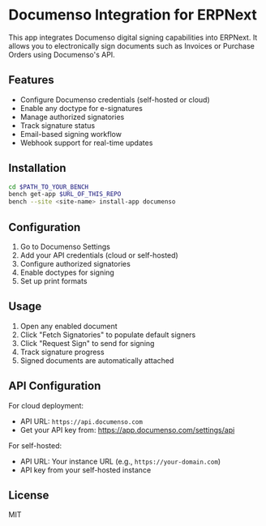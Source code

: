 # Documenso Integration for ERPNext

This app integrates Documenso digital signing capabilities into ERPNext. It allows you to electronically sign documents such as Invoices or Purchase Orders using Documenso's API.

## Features

- Configure Documenso credentials (self-hosted or cloud)
- Enable any doctype for e-signatures
- Manage authorized signatories
- Track signature status
- Email-based signing workflow
- Webhook support for real-time updates

## Installation

```bash
cd $PATH_TO_YOUR_BENCH
bench get-app $URL_OF_THIS_REPO
bench --site <site-name> install-app documenso
```

## Configuration

1. Go to Documenso Settings
2. Add your API credentials (cloud or self-hosted)
3. Configure authorized signatories
4. Enable doctypes for signing
5. Set up print formats

## Usage

1. Open any enabled document
2. Click "Fetch Signatories" to populate default signers
3. Click "Request Sign" to send for signing
4. Track signature progress
5. Signed documents are automatically attached

## API Configuration

For cloud deployment:
- API URL: `https://api.documenso.com`
- Get your API key from: https://app.documenso.com/settings/api

For self-hosted:
- API URL: Your instance URL (e.g., `https://your-domain.com`)
- API key from your self-hosted instance

## License

MIT
